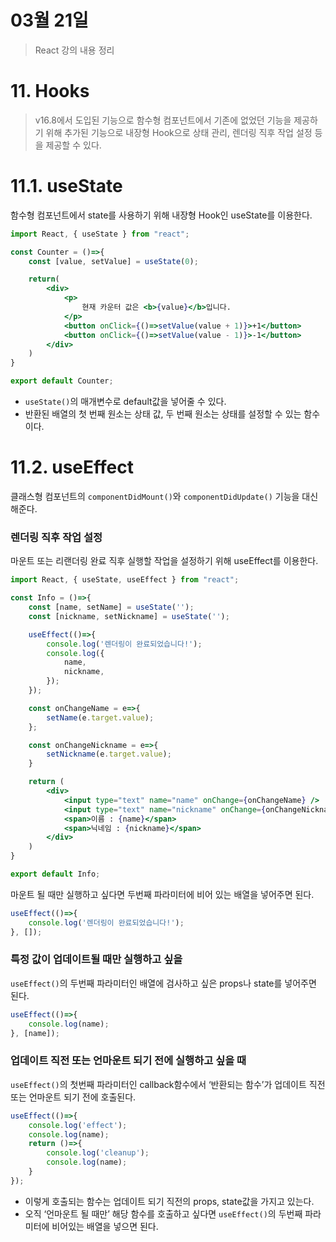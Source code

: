 # 03월 21일

> React 강의 내용 정리

# 11. Hooks

> v16.8에서 도입된 기능으로 함수형 컴포넌트에서 기존에 없었던 기능을 제공하기 위해 추가된 기능으로 내장형 Hook으로 상태 관리, 렌더링 직후 작업 설정 등을 제공할 수 있다.

# 11.1. useState

함수형 컴포넌트에서 state를 사용하기 위해 내장형 Hook인 useState를 이용한다.

```jsx
import React, { useState } from "react";

const Counter = ()=>{
    const [value, setValue] = useState(0);

    return(
        <div>
            <p>
                현재 카운터 값은 <b>{value}</b>입니다.
            </p>
            <button onClick={()=>setValue(value + 1)}>+1</button>
            <button onClick={()=>setValue(value - 1)}>-1</button>
        </div>
    )
}

export default Counter;
```

- `useState()`의 매개변수로 default값을 넣어줄 수 있다.
- 반환된 배열의 첫 번째 원소는 상태 값, 두 번째 원소는 상태를 설정할 수 있는 함수이다.

# 11.2. useEffect

클래스형 컴포넌트의 `componentDidMount()`와 `componentDidUpdate()` 기능을 대신 해준다.

### 렌더링 직후 작업 설정

마운트 또는 리랜더링 완료 직후 실행할 작업을 설정하기 위해 useEffect를 이용한다.

```jsx
import React, { useState, useEffect } from "react";

const Info = ()=>{
    const [name, setName] = useState('');
    const [nickname, setNickname] = useState('');

    useEffect(()=>{
        console.log('렌더링이 완료되었습니다!');
        console.log({
            name,
            nickname,
        });
    });

    const onChangeName = e=>{
        setName(e.target.value);
    };

    const onChangeNickname = e=>{
        setNickname(e.target.value);
    }

    return (
        <div>
            <input type="text" name="name" onChange={onChangeName} />
            <input type="text" name="nickname" onChange={onChangeNickname} />
            <span>이름 : {name}</span>
            <span>닉네임 : {nickname}</span>
        </div>
    )
}

export default Info;
```

마운트 될 때만 실행하고 싶다면 두번째 파라미터에 비어 있는 배열을 넣어주면 된다.

```jsx
useEffect(()=>{
    console.log('렌더링이 완료되었습니다!');
}, []);
```

### 특정 값이 업데이트될 때만 실행하고 싶을

`useEffect()`의 두번째 파라미터인 배열에 검사하고 싶은 props나 state를 넣어주면 된다.

```jsx
useEffect(()=>{
    console.log(name);
}, [name]);
```

### 업데이트 직전 또는 언마운트 되기 전에 실행하고 싶을 때

`useEffect()`의 첫번째 파라미터인 callback함수에서 ‘반환되는 함수’가 업데이트 직전 또는 언마운트 되기 전에 호출된다.

```jsx
useEffect(()=>{
    console.log('effect');
    console.log(name);
    return ()=>{
        console.log('cleanup');
        console.log(name);
    }
});
```

- 이렇게 호출되는 함수는 업데이트 되기 직전의 props, state값을 가지고 있는다.
- 오직 ‘언마운트 될 때만’ 해당 함수를 호출하고 싶다면 `useEffect()`의 두번째 파라미터에 비어있는 배열을 넣으면 된다.